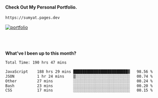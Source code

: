 #### Check Out My Personal Portfolio.
````bash
https://sumyat.pages.dev
````

<a href='https://sumyat.pages.dev/'>
    <img src='https://github.com/sumyat-aung/sumyat-aung/assets/108873224/c9b4f2be-c585-4dd3-84e1-692c3854a6d8' alt='portfolio' align='center' />
</a>


<br />
<br />


<br />
<br />

**What've I been up to this month?**

<!--START_SECTION:waka-->

```txt
Total Time: 190 hrs 47 mins

JavaScript    188 hrs 29 mins ████████████████████████▓   98.56 %
JSON          1 hr 24 mins    ▒░░░░░░░░░░░░░░░░░░░░░░░░   00.74 %
Other         27 mins         ░░░░░░░░░░░░░░░░░░░░░░░░░   00.24 %
Bash          23 mins         ░░░░░░░░░░░░░░░░░░░░░░░░░   00.20 %
CSS           17 mins         ░░░░░░░░░░░░░░░░░░░░░░░░░   00.15 %
```

<!--END_SECTION:waka-->




